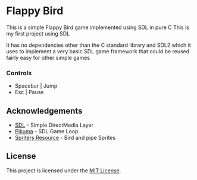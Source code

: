 # Flappy Bird

This is a simple Flappy Bird game implemented using SDL in pure C
This is my first project using SDL

It has no dependencies other than the C standard library and SDL2 which it uses to implement a very basic SDL game framework that could be reused fairly easy for other simple games

### Controls
- Spacebar | Jump
- Esc      | Pause

## Acknowledgements

- [SDL](https://www.libsdl.org/) - Simple DirectMedia Layer
- [Pikuma](https://www.youtube.com/watch?v=XfZ6WrV5Z7Y) - SDL Game Loop
- [Spriters Resource](https://www.spriters-resource.com/) - Bird and pipe Sprites

## License

This project is licensed under the [MIT License](LICENSE.md).